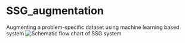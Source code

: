 # SSG_augmentation
Augmenting a problem-specific dataset using machine learning based system
![Schematic flow chart of SSG system](https://user-images.githubusercontent.com/44221597/118208147-34975780-b4a1-11eb-88d5-fc38db305e6b.png)
